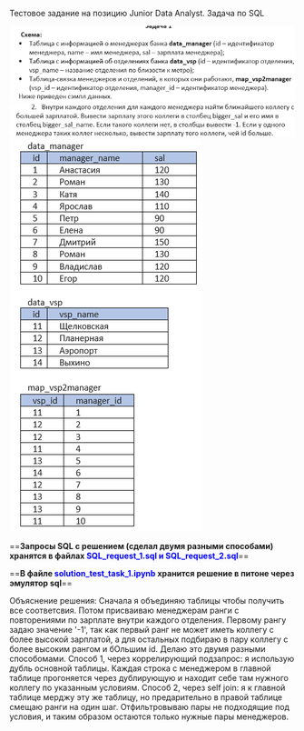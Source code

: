 Тестовое задание на позицию Junior Data Analyst. Задача по SQL

<img src="images/2023-11-06_15-46-33.png" alt="pic1">

<img src="images/2023-11-06_15-46-52.png" alt="pic2">

<img src="images/2023-11-06_15-46-42.png" alt="pic3">


==**Запросы SQL с решением (сделал двумя разными способами) хранятся в файлах  <font color = blue>SQL_request_1.sql и SQL_request_2.sql</font>**==

==**В файле <font color = blue>solution_test_task_1.ipynb</font> хранится решение в питоне через эмулятор sql**==

Объяснение решения: Сначала я объединяю таблицы чтобы получить все соответсвия. Потом присваиваю менеджерам ранги с повторениями по зарплате внутри каждого отделения. Первому рангу задаю значение '-1', так как первый ранг не может иметь коллегу с более высокой зарплатой, а для остальных подбираю в пару коллегу с более высоким рангом и бОльшим id. Делаю это двумя разными способомами. 
Способ 1, через коррелирующий подзапрос: я использую дубль основной таблицы. Каждая строка с менеджером в главной таблице прогоняется через дублирующую и находит себе там нужного коллегу по указанным условиям. 
Способ 2, через self join: я к главной таблице мерджу эту же таблицу, но предарительно в правой таблице смещаю ранги на один шаг. Отфильтровываю пары не подходящие под условия, и таким образом остаются только нужные пары менеджеров.
